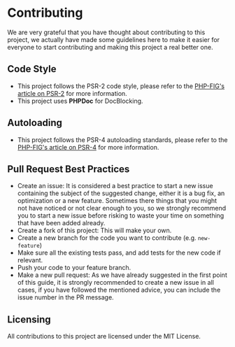 # Contributing
We are very grateful that you have thought about contributing to this project, we actually have made some guidelines here to make it easier for everyone to start contributing and making this project a real better one.

## Code Style
- This project follows the PSR-2 code style, please refer to the <a href="https://www.php-fig.org/psr/psr-2/" target="_blank">PHP-FIG's article on PSR-2</a> for more information.
- This project uses **PHPDoc** for DocBlocking.

## Autoloading
- This project follows the PSR-4 autoloading standards, please refer to the <a href="https://www.php-fig.org/psr/psr-4/" target="_blank">PHP-FIG's article on PSR-4</a> for more information.

## Pull Request Best Practices
- Create an issue: It is considered a best practice to start a new issue containing the subject of the suggested change, either it is a bug fix, an optimization or a new feature. 
    Sometimes there things that you might not have noticed or not clear enough to you, so we strongly recommend you to start a new issue before risking to waste your time on something that have been added already.
- Create a fork of this project: This will make your own.
- Create a new branch for the code you want to contribute (e.g. `new-feature`)
- Make sure all the existing tests pass, and add tests for the new code if relevant.
- Push your code to your feature branch.
- Make a new pull request: As we have already suggested in the first point of this guide, it is strongly recommended to create a new issue in all cases, if you have followed the mentioned advice, you can include the issue number in the PR message.

## Licensing
All contributions to this project are licensed under the MIT License.